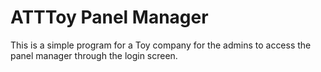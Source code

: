 # ATTToy Panel Manager
This is a simple program for a Toy company for the admins to access the panel manager through the login screen.
